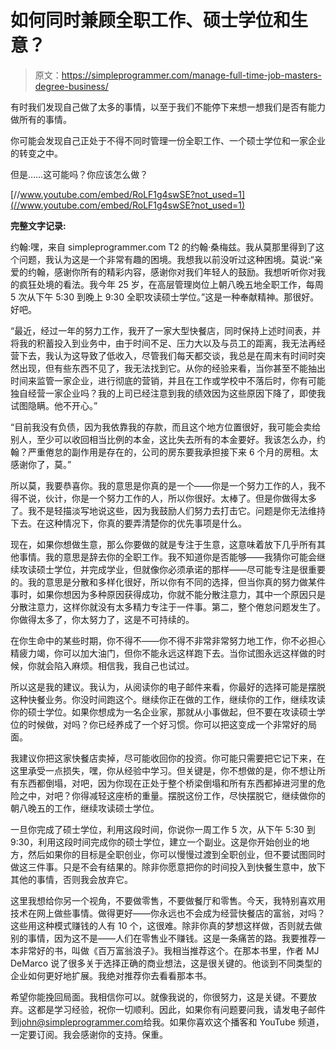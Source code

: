 # 如何同时兼顾全职工作、硕士学位和生意？

> 原文：<https://simpleprogrammer.com/manage-full-time-job-masters-degree-business/>

有时我们发现自己做了太多的事情，以至于我们不能停下来想一想我们是否有能力做所有的事情。

你可能会发现自己正处于不得不同时管理一份全职工作、一个硕士学位和一家企业的转变之中。

但是……这可能吗？你应该怎么做？

[//www.youtube.com/embed/RoLF1g4swSE?not_used=1](//www.youtube.com/embed/RoLF1g4swSE?not_used=1)

**完整文字记录:**

约翰:嘿，来自 simpleprogrammer.com T2 的约翰·桑梅兹。我从莫那里得到了这个问题，我认为这是一个非常有趣的困境。我想我以前没听过这种困境。莫说:“亲爱的约翰，感谢你所有的精彩内容，感谢你对我们年轻人的鼓励。我想听听你对我的疯狂处境的看法。我今年 25 岁，在高层管理岗位上朝八晚五地全职工作，每周 5 次从下午 5:30 到晚上 9:30 全职攻读硕士学位。”这是一种奉献精神。那很好。好吧。

“最近，经过一年的努力工作，我开了一家大型快餐店，同时保持上述时间表，并将我的积蓄投入到业务中，由于时间不足、压力大以及与员工的距离，我无法再经营下去，我认为这导致了低收入，尽管我们每天都交谈，我总是在周末有时间时突然出现，但有些东西不见了，我无法找到它。从你的经验来看，当你甚至不能抽出时间来监管一家企业，进行彻底的营销，并且在工作或学校中不落后时，你有可能独自经营一家企业吗？我的上司已经注意到我的绩效因为这些原因下降了，即使我试图隐瞒。他不开心。”

“目前我没有负债，因为我依靠我的存款，而且这个地方位置很好，我可能会卖给别人，至少可以收回相当比例的本金，这比失去所有的本金要好。我该怎么办，约翰？严重倦怠的副作用是存在的，公司的房东要我承担接下来 6 个月的房租。太感谢你了，莫。”

所以莫，我要恭喜你。我的意思是你真的是一个——你是一个努力工作的人，我不得不说，伙计，你是一个努力工作的人，所以你很好。太棒了。但是你做得太多了。我不是轻描淡写地说这些，因为我鼓励人们努力去打击它。问题是你无法维持下去。在这种情况下，你真的要弄清楚你的优先事项是什么。

现在，如果你想做生意，那么你要做的就是专注于生意，这意味着放下几乎所有其他事情。我的意思是辞去你的全职工作。我不知道你是否能够——我猜你可能会继续攻读硕士学位，并完成学业，但就像你必须承诺的那样——尽可能专注是很重要的。我的意思是分散和多样化很好，所以你有不同的选择，但当你真的努力做某件事时，如果你想因为多种原因获得成功，你就不能分散注意力，其中一个原因只是分散注意力，这样你就没有太多精力专注于一件事。第二，整个倦怠问题发生了。你做得太多了，你太努力了，这是不可持续的。

在你生命中的某些时期，你不得不——你不得不非常非常努力地工作，你不必担心精疲力竭，你可以加大油门，但你不能永远这样跑下去。当你试图永远这样做的时候，你就会陷入麻烦。相信我，我自己也试过。

所以这是我的建议。我认为，从阅读你的电子邮件来看，你最好的选择可能是摆脱这种快餐业务。你没时间跑这个。继续你正在做的工作，继续你的工作，继续攻读你的硕士学位。如果你想成为一名企业家，那就从小事做起，但不要在攻读硕士学位的时候做，对吗？你已经养成了一个好习惯。你可以把这变成一个非常好的局面。

我建议你把这家快餐店卖掉，尽可能收回你的投资。你可能只需要把它记下来，在这里承受一点损失，嘿，你从经验中学习。但关键是，你不想做的是，你不想让所有东西都倒塌，对吧，因为你现在正处于整个桥梁倒塌和所有东西都掉进河里的危险之中，对吧？你得减轻这座桥的重量。摆脱这份工作，尽快摆脱它，继续做你的朝八晚五的工作，继续攻读硕士学位。

一旦你完成了硕士学位，利用这段时间，你说你一周工作 5 次，从下午 5:30 到 9:30，利用这段时间完成你的硕士学位，建立一个副业。这是你开始创业的地方，然后如果你的目标是全职创业，你可以慢慢过渡到全职创业，但不要试图同时做这三件事。只是不会有结果的。除非你愿意把你的时间投入到快餐生意中，放下其他的事情，否则我会放弃它。

这里我想给你另一个视角，不要做零售，不要做餐厅和零售。今天，我特别喜欢用技术在网上做些事情。做得更好——你永远也不会成为经营快餐店的富翁，对吗？这些用这种模式赚钱的人有 10 个，这很难。除非你真的梦想这样做，否则就去做别的事情，因为这不是——人们在零售业不赚钱。这是一条痛苦的路。我要推荐一本非常好的书，叫做《百万富翁浪子》。我相当推荐这个。在那本书里，作者 MJ DeMarco 说了很多关于选择正确的商业想法，这是很关键的。他谈到不同类型的企业如何更好地扩展。我绝对推荐你去看看那本书。

希望你能挽回局面。我相信你可以。就像我说的，你很努力，这是关键。不要放弃。这都是学习经验，祝你一切顺利。因此，如果你有问题要问我，请发电子邮件到[john@simpleprogrammer.com](mailto:john@simpleprogrammer.com)给我。如果你喜欢这个播客和 YouTube 频道，一定要订阅。我会感谢你的支持。保重。